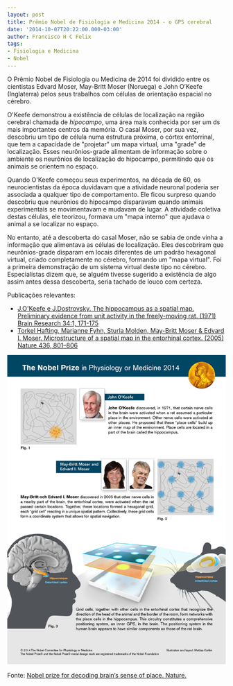 ```yaml
---
layout: post
title: Prêmio Nobel de Fisiologia e Medicina 2014 - o GPS cerebral
date: '2014-10-07T20:22:00.000-03:00'
author: Francisco H C Felix
tags:
- Fisiologia e Medicina
- Nobel
---
```


O Prêmio Nobel de Fisiologia ou Medicina de 2014
  foi dividido entre os cientistas Edvard Moser, May-Britt Moser (Noruega) e John O’Keefe (Inglaterra) pelos seus trabalhos com células de orientação espacial no cérebro.
  <!--more-->

O'Keefe demonstrou a existência de células de localização na região cerebral chamada de _hipocampo_, uma área mais conhecida por ser um ds mais importantes centros da memória. O casal Moser, por sua vez, descobriu um tipo de célula numa estrutura próxima, o córtex entorrinal, que tem a capacidade de "projetar" um mapa virtual, uma "grade" de localização. Esses neurônios-grade alimentam de informação sobre o ambiente os neurônios de localização do hipocampo, permitindo que os animais se orientem no espaço.

Quando O'Keefe começou seus experimentos, na década de 60, os neurocientistas da época duvidavam que a atividade neuronal poderia ser associada a qualquer tipo de comportamento. Ele ficou surpreso quando descobriu que neurônios do hipocampo disparavam quando animais experimentais se movimentavam e mudavam de lugar. A atividade coletiva destas células, ele teorizou, formava um "mapa interno" que ajudava o animal a se localizar no espaço.

No entanto, até a descoberta do casal Moser, não se sabia de onde vinha a informação que alimentava as células de localização. Eles descobriram que neurônios-grade disparam em locais diferentes de um padrão hexagonal virtual, criado completamente no cérebro, formando um "mapa virtual". Foi a primeira demonstração de um sistema virtual deste tipo no cérebro. Especialistas dizem que, se alguém tivesse sugerido a existência de algo assim antes dessa descoberta, seria tachado de louco com certeza.

Publicações relevantes:
- [J.O'Keefe e J.Dostrovsky. The hippocampus as a spatial map. Preliminary evidence from unit activity in the freely-moving rat. (1971) Brain Research 34:1, 171-175](https://www.sciencedirect.com/science/article/pii/0006899371903581?via%3Dihub)
- [Torkel Hafting, Marianne Fyhn, Sturla Molden, May-Britt Moser & Edvard I. Moser. Microstructure of a spatial map in the entorhinal cortex. (2005) Nature 436, 801–806](https://www.nature.com/articles/nature03721)

![](assets/img/nobel2014.jpg)

Fonte: [Nobel prize for decoding brain’s sense of place. Nature.](https://www.nature.com/news/nobel-prize-for-decoding-brain-s-sense-of-place-1.16093)

